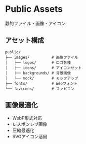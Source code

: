 # Public Assets

静的ファイル・画像・アイコン

## アセット構成
```
public/
├── images/          # 画像ファイル
│   ├── logos/       # ロゴ各種
│   ├── icons/       # アイコンセット
│   ├── backgrounds/ # 背景画像
│   └── mock/        # モックアップ
├── fonts/           # Webフォント
└── favicons/        # ファビコン
```

## 画像最適化
- WebP形式対応
- レスポンシブ画像
- 圧縮最適化
- SVGアイコン活用
